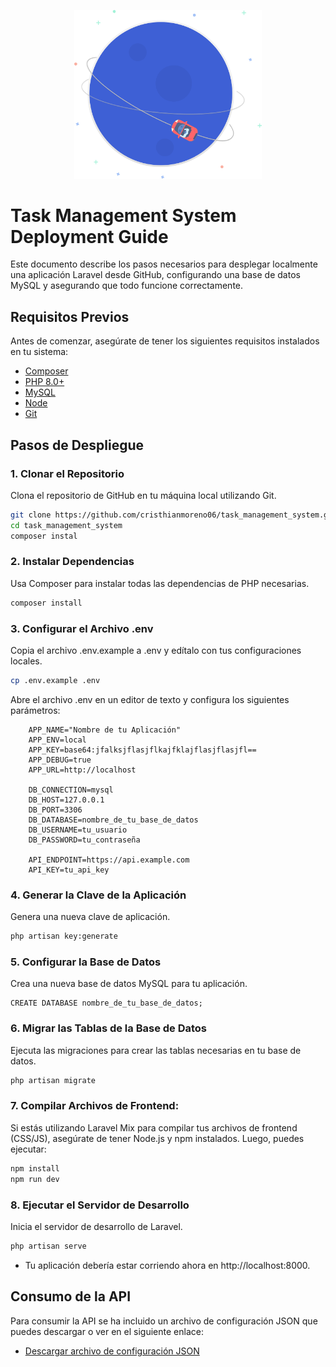 <p align="center"><a href="#"><img src="public/images/svg/startman.svg" width="300" alt="Task Management System"></a></p>

# Task Management System Deployment Guide

Este documento describe los pasos necesarios para desplegar localmente una aplicación Laravel desde GitHub, configurando una base de datos MySQL y asegurando que todo funcione correctamente.

## Requisitos Previos

Antes de comenzar, asegúrate de tener los siguientes requisitos instalados en tu sistema:

- [Composer](https://getcomposer.org/download/)
- [PHP 8.0+](https://www.php.net/downloads.php)
- [MySQL](https://dev.mysql.com/downloads/mysql/)
- [Node](https://nodejs.org/en/download/package-manager/current)
- [Git](https://git-scm.com/downloads)

## Pasos de Despliegue

### 1. Clonar el Repositorio

Clona el repositorio de GitHub en tu máquina local utilizando Git.

```bash
git clone https://github.com/cristhianmoreno06/task_management_system.git
cd task_management_system
composer instal
````
### 2. Instalar Dependencias
   
Usa Composer para instalar todas las dependencias de PHP necesarias.

```bash
composer install
````
### 3. Configurar el Archivo .env

Copia el archivo .env.example a .env y edítalo con tus configuraciones locales.

```bash
cp .env.example .env
````
Abre el archivo .env en un editor de texto y configura los siguientes parámetros:
~~~ 
    APP_NAME="Nombre de tu Aplicación"
    APP_ENV=local
    APP_KEY=base64:jfalksjflasjflkajfklajflasjflasjfl==
    APP_DEBUG=true
    APP_URL=http://localhost
    
    DB_CONNECTION=mysql
    DB_HOST=127.0.0.1
    DB_PORT=3306
    DB_DATABASE=nombre_de_tu_base_de_datos
    DB_USERNAME=tu_usuario
    DB_PASSWORD=tu_contraseña
    
    API_ENDPOINT=https://api.example.com
    API_KEY=tu_api_key
~~~

### 4. Generar la Clave de la Aplicación

Genera una nueva clave de aplicación.

```bash
php artisan key:generate
````

### 5. Configurar la Base de Datos

Crea una nueva base de datos MySQL para tu aplicación.

~~~
CREATE DATABASE nombre_de_tu_base_de_datos;
~~~

### 6. Migrar las Tablas de la Base de Datos

Ejecuta las migraciones para crear las tablas necesarias en tu base de datos.

```bash
php artisan migrate
````
### 7. Compilar Archivos de Frontend:

Si estás utilizando Laravel Mix para compilar tus archivos de frontend (CSS/JS), asegúrate de tener Node.js y npm instalados. Luego, puedes ejecutar:

```bash
npm install
npm run dev
````

### 8. Ejecutar el Servidor de Desarrollo

Inicia el servidor de desarrollo de Laravel.

```bash
php artisan serve
````
* Tu aplicación debería estar corriendo ahora en http://localhost:8000.

## Consumo de la API
Para consumir la API se ha incluido un archivo de configuración JSON que puedes descargar o ver en el siguiente enlace:

- [Descargar archivo de configuración JSON](Task-management.postman_collection.json)
